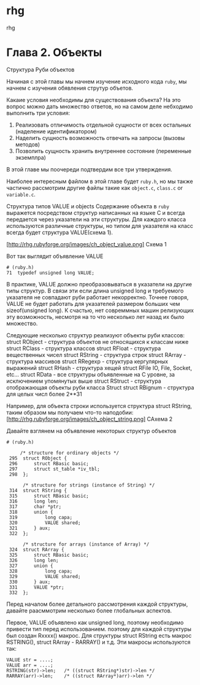 rhg
===

rhg


Глава 2. Объекты
===

Структура Руби объектов

Начиная с этой главы мы начнем изучение исходного кода `ruby`, мы начнем с изучения обявления струтур объетов.

Какаие условия необходимы для существования объекта? На это вопрос можно дать множество ответов, но на самом деле небходимо выполнить три условия:
1. Реализовать отличимость отдельной сущности от всех остальных (наделение идентификатором)
2. Наделить сущность возможность отвечать на запросы (вызовы методов)
3. Позволить сущность хранить внутреннее состояние (переменные экземплра)

В этой главе мы поочереди подтвердим все три утверждения.

Наиболее интересным файлом в этой главе будет `ruby.h`, но мы также частично рассмотрим другие файлы такие как `object.c`, `class.c` or `variable.c`.


Структура типов VALUE и objects
Содержание объекта в `ruby` выражется посредством структур написанных на языке C и всегда передается через указатели на эти структуры. Для каждого класса используются различные структуры, но типом для указателя на класс всегда будет структура VALUE(схема 1).

[http://rhg.rubyforge.org/images/ch_object_value.png]
Схема 1

Вот так выглядит объявление VALUE
```
# (ruby.h)
71  typedef unsigned long VALUE;
```

В практике, VALUE должно преобразовываться в указатели на другие типы структур. В связи эти если длина unsigned long и требуемого указателя не совпадают руби работает некорректно. Точнее говоря, VALUE не будет работать для указателей размером больших чем sizeof(unsigned long). К счастью, нет совреммных машин релизующих эту возможность, несмотря на то что несколько лет назад их было множество.

Следующие несколько структур реализуют объекты руби классов:
struct RObject - структура объектов не относящихся к классам ниже
struct RClass - структура классов
struct RFloat - структура вещественных чисел
struct RString - структура строк
struct RArray - структура массивов
struct RRegexp - структура кергулярных выражений
struct RHash - структура хещей
struct RFile	IO, File, Socket, etc…
struct RData - все структуры объявленные на C уровне, за исключением упомянутых выше
struct RStruct - структура отображающая объекты руби класса Struct
struct RBignum - структура для целых числ более 2**31

Например, для объекта строки используется структура struct RString, таким образом мы получаем что-то наподобии:
[http://rhg.rubyforge.org/images/ch_object_string.png]
САхема 2

Давайте взглянем на объявление некоторых структур объектов
```
# (ruby.h)

     /* structure for ordinary objects */
 295  struct RObject {
 296      struct RBasic basic;
 297      struct st_table *iv_tbl;
 298  };

      /* structure for strings (instance of String) */
 314  struct RString {
 315      struct RBasic basic;
 316      long len;
 317      char *ptr;
 318      union {
 319          long capa;
 320          VALUE shared;
 321      } aux;
 322  };

      /* structure for arrays (instance of Array) */
 324  struct RArray {
 325      struct RBasic basic;
 326      long len;
 327      union {
 328          long capa;
 329          VALUE shared;
 330      } aux;
 331      VALUE *ptr;
 332  };
```

Перед началом более детального рассмотрения каждой структуры, давайте раасммотрим несколько более глобальных аспектов.

Первое, VALUE объявлено как unsigned long, поэтому необходимо привести тип перед использованием. поэтому для каждой структуры был создан
Rxxxx() макрос. Для структуры struct RString есть макрос RSTRING(), struct RArray - RARRAY() и т.д. Эти макросы используются так:
```
VALUE str = ....;
VALUE arr = ....;
RSTRING(str)->len;   /* ((struct RString*)str)->len */
RARRAY(arr)->len;    /* ((struct RArray*)arr)->len */
```
